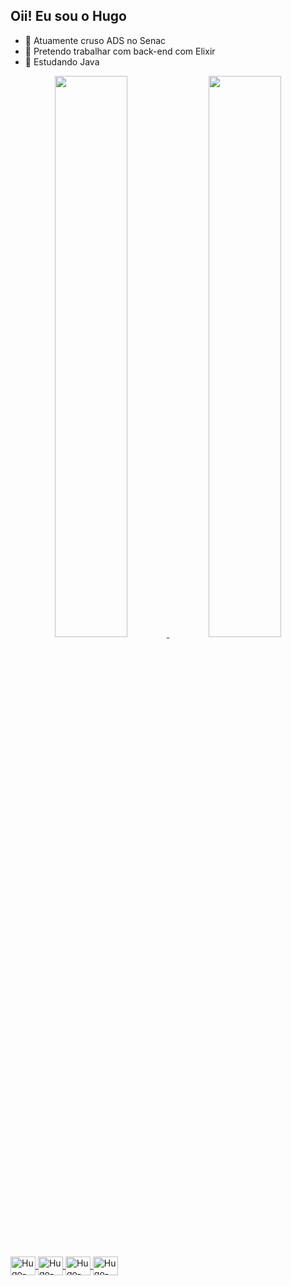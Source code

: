 ## Oii! Eu sou o Hugo

- 🔭 Atuamente cruso ADS no Senac
- 🌱 Pretendo trabalhar com back-end com Elixir 
- 👯 Estudando Java

<div align="center">
  <a href="https://github.com/0MiniPorrinha">
  <img width="48%" src="https://github-readme-stats.vercel.app/api?username=0MiniPorrinha&show_icons=true&theme=aura&include_all_commits=true&count_private=true"/>
  <img width="48%" src="https://github-readme-stats.vercel.app/api/top-langs/?username=0MiniPorrinha&layout=compact&langs_count=7&theme=aura&count_private=true"/>
</div>
  
  <div style="display: inline_block"><br>
  <img align="center" alt="Hugo-Python" height="30" width="40" src="https://cdn.jsdelivr.net/gh/devicons/devicon/icons/python/python-original.svg">
  <img align="center" alt="Hugo-Js" height="30" width="40" src="https://cdn.jsdelivr.net/gh/devicons/devicon/icons/javascript/javascript-original.svg">
  <img align="center" alt="Hugo-Java" height="30" width="40" src="https://cdn.jsdelivr.net/gh/devicons/devicon/icons/java/java-original.svg">
   <img align="center" alt="Hugo-Elixir" height="30" width="40" src="https://cdn.jsdelivr.net/gh/devicons/devicon/icons/elixir/elixir-original.svg">
          
    
</div>
  
  ##
